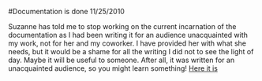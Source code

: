 #Documentation is done
11/25/2010

Suzanne has told me to stop working on the current incarnation of the documentation as I had been writing it for an audience unacquainted with my work, not for her and my coworker. I have provided her with what she needs, but it would be a shame for all the writing I did not to see the light of day. Maybe it will be useful to someone. After all, it was written for an unacquainted audience, so you might learn something! [Here it is]({{wr}}/static/misc/CfA_doc.pdf)

